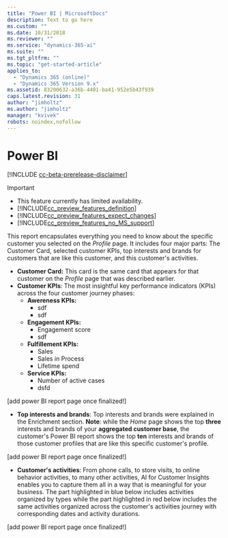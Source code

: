 ```yaml
---
title: "Power BI | MicrosoftDocs"
description: Text to go here
ms.custom: ""
ms.date: 10/31/2018
ms.reviewer: ""
ms.service: "dynamics-365-ai"
ms.suite: ""
ms.tgt_pltfrm: ""
ms.topic: "get-started-article"
applies_to: 
  - "Dynamics 365 (online)"
  - "Dynamics 365 Version 9.x"
ms.assetid: 83200632-a36b-4401-ba41-952e5b43f939
caps.latest.revision: 31
author: "jimholtz"
ms.author: "jimholtz"
manager: "kvivek"
robots: noindex,nofollow
---
```

# Power BI

[!INCLUDE [cc-beta-prerelease-disclaimer](../includes/cc-beta-prerelease-disclaimer.md)]

> [!IMPORTANT]
> - This feature currently has limited availability.
> - [!INCLUDE[cc_preview_features_definition](../includes/cc-preview-features-definition.md)]  
> - [!INCLUDE[cc_preview_features_expect_changes](../includes/cc-preview-features-expect-changes.md)]  
> - [!INCLUDE[cc_preview_features_no_MS_support](../includes/cc-preview-features-no-ms-support.md)]  

This report encapsulates everything you need to know about the specific customer you selected on the *Profile* page. It includes four major parts: The Customer Card, selected customer KPIs, top interests and brands for customers that are like this customer, and this customer's activities. 
- **Customer Card:** This card is the same card that appears for that customer on the *Profile* page that was described earlier.
- **Customer KPIs**: The most insightful key performance indicators (KPIs) across the four customer journey phases:
  - **Awereness KPIs:**
      - sdf
      - sdf
  - **Engagement KPIs:**
      - Engagement score
      - sdf
  - **Fulfillement KPIs:** 
      - Sales
      - Sales in Process
      - Lifetime spend 
  - **Service KPIs:**
      - Number of active cases
      - dsfd

[add power BI report page once finalized!]

- **Top interests and brands**: Top interests and brands were explained in the Enrichment section. **Note**: while the *Home* page shows the top **three** interests and brands of your **aggregated customer base**, the customer's Power BI report shows the top **ten** interests and brands of those customer profiles that are like this specific customer's profile. 

[add power BI report page once finalized!]

- **Customer's activities**: From phone calls, to store visits, to online behavior activities, to many other activities, AI for Customer Insights enables you to capture them all in a way that is meaningful for your business. The part highlighted in blue below includes activities organized by types while the part highlighted in red below includes the same activities organized across the customer's activities journey with corresponding dates and activity durations. 

[add power BI report page once finalized!]